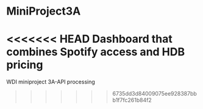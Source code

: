 # MiniProject3A
<<<<<<< HEAD
Dashboard that combines Spotify access and HDB pricing
=======
WDI miniproject 3A-API processing
>>>>>>> 6735dd3d84009075ee928387bbb1f7fc261b84f2
